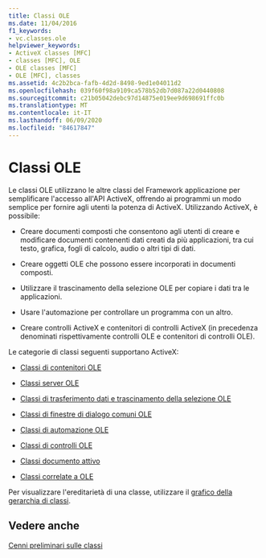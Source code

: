 ```yaml
---
title: Classi OLE
ms.date: 11/04/2016
f1_keywords:
- vc.classes.ole
helpviewer_keywords:
- ActiveX classes [MFC]
- classes [MFC], OLE
- OLE classes [MFC]
- OLE [MFC], classes
ms.assetid: 4c2b2bca-fafb-4d2d-8498-9ed1e04011d2
ms.openlocfilehash: 039f60f98a9109ca578b52db7d087a22d0440808
ms.sourcegitcommit: c21b05042debc97d14875e019ee9d698691ffc0b
ms.translationtype: MT
ms.contentlocale: it-IT
ms.lasthandoff: 06/09/2020
ms.locfileid: "84617847"
---
```

# <a name="ole-classes"></a>Classi OLE

Le classi OLE utilizzano le altre classi del Framework applicazione per semplificare l'accesso all'API ActiveX, offrendo ai programmi un modo semplice per fornire agli utenti la potenza di ActiveX. Utilizzando ActiveX, è possibile:

- Creare documenti composti che consentono agli utenti di creare e modificare documenti contenenti dati creati da più applicazioni, tra cui testo, grafica, fogli di calcolo, audio o altri tipi di dati.

- Creare oggetti OLE che possono essere incorporati in documenti composti.

- Utilizzare il trascinamento della selezione OLE per copiare i dati tra le applicazioni.

- Usare l'automazione per controllare un programma con un altro.

- Creare controlli ActiveX e contenitori di controlli ActiveX (in precedenza denominati rispettivamente controlli OLE e contenitori di controlli OLE).

Le categorie di classi seguenti supportano ActiveX:

- [Classi di contenitori OLE](ole-container-classes.md)

- [Classi server OLE](ole-server-classes.md)

- [Classi di trasferimento dati e trascinamento della selezione OLE](ole-drag-and-drop-and-data-transfer-classes.md)

- [Classi di finestre di dialogo comuni OLE](ole-common-dialog-classes.md)

- [Classi di automazione OLE](ole-automation-classes.md)

- [Classi di controlli OLE](ole-control-classes.md)

- [Classi documento attivo](active-document-classes.md)

- [Classi correlate a OLE](ole-related-classes.md)

Per visualizzare l'ereditarietà di una classe, utilizzare il [grafico della gerarchia di classi](hierarchy-chart.md).

## <a name="see-also"></a>Vedere anche

[Cenni preliminari sulle classi](class-library-overview.md)
